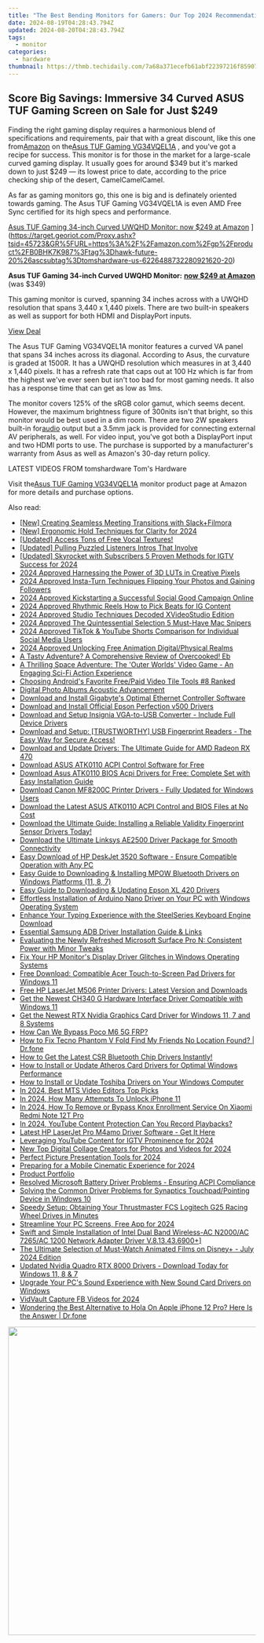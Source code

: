 ```yaml
---
title: "The Best Bending Monitors for Gamers: Our Top 2024 Recommendations"
date: 2024-08-19T04:28:43.794Z
updated: 2024-08-20T04:28:43.794Z
tags:
  - monitor
categories:
  - hardware
thumbnail: https://thmb.techidaily.com/7a68a371ecefb61abf22397216f859079f91db410c678190ed497e2f36b92950.jpg
---
```


## Score Big Savings: Immersive 34 Curved ASUS TUF Gaming Screen on Sale for Just $249

Finding the right gaming display requires a harmonious blend of specifications and requirements, pair that with a great discount, like this one from[Amazon](https://tools.techidaily.com) on the[Asus TUF Gaming VG34VQEL1A](https://target.georiot.com/Proxy.ashx?tsid=45723&GR%5FURL=https%3A%2F%2Famazon.com%2Fgp%2Fproduct%2FB0BHK7K987%3Ftag%3Dhawk-future-20%26ascsubtag%3Dtomshardware-us-1265609199436082948-20) , and you've got a recipe for success. This monitor is for those in the market for a large-scale curved gaming display. It usually goes for around $349 but it's marked down to just $249 — its lowest price to date, according to the price checking ship of the desert, CamelCamelCamel.

 As far as gaming monitors go, this one is big and is definately oriented towards gaming. The Asus TUF Gaming VG34VQEL1A is even AMD Free Sync certified for its high specs and performance.

[Asus TUF Gaming 34-inch Curved UWQHD Monitor: now $249 at Amazon](https://cdn.mos.cms.futurecdn.net/2698bvNYTscX4deE5gzsQJ-200-100.jpg "Asus TUF Gaming 34-inch Curved UWQHD Monitor: now $249 at Amazon") ](https://target.georiot.com/Proxy.ashx?tsid=45723&GR%5FURL=https%3A%2F%2Famazon.com%2Fgp%2Fproduct%2FB0BHK7K987%3Ftag%3Dhawk-future-20%26ascsubtag%3Dtomshardware-us-6226488732280921620-20)

**Asus TUF Gaming 34-inch Curved UWQHD Monitor:** [**now $249 at Amazon**](https://target.georiot.com/Proxy.ashx?tsid=45723&GR%5FURL=https%3A%2F%2Famazon.com%2Fgp%2Fproduct%2FB0BHK7K987%3Ftag%3Dhawk-future-20%26ascsubtag%3Dtomshardware-us-2225009952605563469-20) (was $349)  
  
 This gaming monitor is curved, spanning 34 inches across with a UWQHD resolution that spans 3,440 x 1,440 pixels. There are two built-in speakers as well as support for both HDMI and DisplayPort inputs.

[View Deal](https://target.georiot.com/Proxy.ashx?tsid=45723&GR%5FURL=https%3A%2F%2Famazon.com%2Fgp%2Fproduct%2FB0BHK7K987%3Ftag%3Dhawk-future-20%26ascsubtag%3Dtomshardware-us-6226488732280921620-20)

 The Asus TUF Gaming VG34VQEL1A monitor features a curved VA panel that spans 34 inches across its diagonal. According to Asus, the curvature is graded at 1500R. It has a UWQHD resolution which measures in at 3,440 x 1,440 pixels. It has a refresh rate that caps out at 100 Hz which is far from the highest we've ever seen but isn't too bad for most gaming needs. It also has a response time that can get as low as 1ms.

 The monitor covers 125% of the sRGB color gamut, which seems decent. However, the maximum brightness figure of 300nits isn't that bright, so this monitor would be best used in a dim room. There are two 2W speakers built-in for[audio](https://tools.techidaily.com) output but a 3.5mm jack is provided for connecting external AV peripherals, as well. For video input, you've got both a DisplayPort input and two HDMI ports to use. The purchase is supported by a manufacturer's warranty from Asus as well as Amazon's 30-day return policy.

 LATEST VIDEOS FROM tomshardware Tom's Hardware

 Visit the[Asus TUF Gaming VG34VQEL1A](https://target.georiot.com/Proxy.ashx?tsid=45723&GR%5FURL=https%3A%2F%2Famazon.com%2Fgp%2Fproduct%2FB0BHK7K987%3Ftag%3Dhawk-future-20%26ascsubtag%3Dtomshardware-us-1265609199436082948-20) monitor product page at Amazon for more details and purchase options.

<ins class="adsbygoogle"
     style="display:block"
     data-ad-format="autorelaxed"
     data-ad-client="ca-pub-7571918770474297"
     data-ad-slot="1223367746"></ins>



<ins class="adsbygoogle"
     style="display:block"
     data-ad-client="ca-pub-7571918770474297"
     data-ad-slot="8358498916"
     data-ad-format="auto"
     data-full-width-responsive="true"></ins>

<span class="atpl-alsoreadstyle">Also read:</span>
<div><ul>
<li><a href="https://digital-screen-recording.techidaily.com/new-creating-seamless-meeting-transitions-with-slackplusfilmora/"><u>[New] Creating Seamless Meeting Transitions with Slack+Filmora</u></a></li>
<li><a href="https://facebook-record-videos.techidaily.com/new-ergonomic-hold-techniques-for-clarity-for-2024/"><u>[New] Ergonomic Hold Techniques for Clarity for 2024</u></a></li>
<li><a href="https://facebook-video-footage.techidaily.com/updated-access-tons-of-free-vocal-textures/"><u>[Updated] Access Tons of Free Vocal Textures!</u></a></li>
<li><a href="https://extra-approaches.techidaily.com/updated-pulling-puzzled-listeners-intros-that-involve/"><u>[Updated] Pulling Puzzled Listeners  Intros That Involve</u></a></li>
<li><a href="https://instagram-clips.techidaily.com/updated-skyrocket-with-subscribers-5-proven-methods-for-igtv-success-for-2024/"><u>[Updated] Skyrocket with Subscribers  5 Proven Methods for IGTV Success for 2024</u></a></li>
<li><a href="https://some-knowledge.techidaily.com/2024-approved-harnessing-the-power-of-3d-luts-in-creative-pixels/"><u>2024 Approved  Harnessing the Power of 3D LUTs in Creative Pixels</u></a></li>
<li><a href="https://instagram-clips.techidaily.com/2024-approved-insta-turn-techniques-flipping-your-photos-and-gaining-followers/"><u>2024 Approved  Insta-Turn Techniques  Flipping Your Photos and Gaining Followers</u></a></li>
<li><a href="https://extra-guidance.techidaily.com/2024-approved-kickstarting-a-successful-social-good-campaign-online/"><u>2024 Approved  Kickstarting a Successful Social Good Campaign Online</u></a></li>
<li><a href="https://instagram-video-recordings.techidaily.com/2024-approved-rhythmic-reels-how-to-pick-beats-for-ig-content/"><u>2024 Approved  Rhythmic Reels  How to Pick Beats for IG Content</u></a></li>
<li><a href="https://fox-info.techidaily.com/2024-approved-studio-techniques-decoded-xvideostudio-edition/"><u>2024 Approved  Studio Techniques Decoded  XVideoStudio Edition</u></a></li>
<li><a href="https://digital-screen-recording.techidaily.com/2024-approved-the-quintessential-selection-5-must-have-mac-snipers/"><u>2024 Approved  The Quintessential Selection  5 Must-Have Mac Snipers</u></a></li>
<li><a href="https://youtube-lab.techidaily.com/approved-tiktok-and-youtube-shorts-comparison-for-individual-social-media-users/"><u>2024 Approved  TikTok & YouTube Shorts Comparison for Individual Social Media Users</u></a></li>
<li><a href="https://fox-access.techidaily.com/2024-approved-unlocking-free-animation-digitalphysical-realms/"><u>2024 Approved  Unlocking Free Animation  Digital/Physical Realms</u></a></li>
<li><a href="https://buynow-info.techidaily.com/a-tasty-adventure-a-comprehensive-review-of-overcooked-eb/"><u>A Tasty Adventure? A Comprehensive Review of Overcooked! Eb</u></a></li>
<li><a href="https://buynow-help.techidaily.com/a-thrilling-space-adventure-the-outer-worlds-video-game-an-engaging-sci-fi-action-experience/"><u>A Thrilling Space Adventure: The 'Outer Worlds' Video Game - An Engaging Sci-Fi Action Experience</u></a></li>
<li><a href="https://extra-lessons.techidaily.com/choosing-androids-favorite-freepaid-video-tile-tools-8-ranked/"><u>Choosing Android's Favorite Free/Paid Video Tile Tools #8 Ranked</u></a></li>
<li><a href="https://fox-access.techidaily.com/digital-photo-albums-acoustic-advancement/"><u>Digital Photo Albums  Acoustic Advancement</u></a></li>
<li><a href="https://hardware-updates.techidaily.com/download-and-install-gigabytes-optimal-ethernet-controller-software/"><u>Download and Install Gigabyte's Optimal Ethernet Controller Software</u></a></li>
<li><a href="https://hardware-updates.techidaily.com/download-and-install-official-epson-perfection-v500-drivers/"><u>Download and Install Official Epson Perfection v500 Drivers</u></a></li>
<li><a href="https://hardware-updates.techidaily.com/download-and-setup-insignia-vga-to-usb-converter-include-full-device-drivers/"><u>Download and Setup Insignia VGA-to-USB Converter - Include Full Device Drivers</u></a></li>
<li><a href="https://hardware-updates.techidaily.com/1722977916490-download-and-setup-trustworthy-usb-fingerprint-readers-the-easy-way-for-secure-access/"><u>Download and Setup: [TRUSTWORTHY] USB Fingerprint Readers - The Easy Way for Secure Access!</u></a></li>
<li><a href="https://hardware-updates.techidaily.com/download-and-update-drivers-the-ultimate-guide-for-amd-radeon-rx-470/"><u>Download and Update Drivers: The Ultimate Guide for AMD Radeon RX 470</u></a></li>
<li><a href="https://hardware-updates.techidaily.com/download-asus-atk0110-acpi-control-software-for-free/"><u>Download ASUS ATK0110 ACPI Control Software for Free</u></a></li>
<li><a href="https://hardware-updates.techidaily.com/download-asus-atk0110-bios-acpi-drivers-for-free-complete-set-with-easy-installation-guide/"><u>Download Asus ATK0110 BIOS Acpi Drivers for Free: Complete Set with Easy Installation Guide</u></a></li>
<li><a href="https://hardware-updates.techidaily.com/download-canon-mf8200c-printer-drivers-fully-updated-for-windows-users/"><u>Download Canon MF8200C Printer Drivers - Fully Updated for Windows Users</u></a></li>
<li><a href="https://hardware-updates.techidaily.com/download-the-latest-asus-atk0110-acpi-control-and-bios-files-at-no-cost/"><u>Download the Latest ASUS ATK0110 ACPI Control and BIOS Files at No Cost</u></a></li>
<li><a href="https://hardware-updates.techidaily.com/1722962904719-download-the-ultimate-guide-installing-a-reliable-validity-fingerprint-sensor-drivers-today/"><u>Download the Ultimate Guide: Installing a Reliable Validity Fingerprint Sensor Drivers Today!</u></a></li>
<li><a href="https://hardware-updates.techidaily.com/download-the-ultimate-linksys-ae2500-driver-package-for-smooth-connectivity/"><u>Download the Ultimate Linksys AE2500 Driver Package for Smooth Connectivity</u></a></li>
<li><a href="https://hardware-updates.techidaily.com/1722958641944-easy-download-of-hp-deskjet-3520-software-ensure-compatible-operation-with-any-pc/"><u>Easy Download of HP DeskJet 3520 Software - Ensure Compatible Operation with Any PC</u></a></li>
<li><a href="https://hardware-updates.techidaily.com/easy-guide-to-downloading-and-installing-mpow-bluetooth-drivers-on-windows-platforms-11-8-7/"><u>Easy Guide to Downloading & Installing MPOW Bluetooth Drivers on Windows Platforms (11, 8, 7)</u></a></li>
<li><a href="https://hardware-updates.techidaily.com/easy-guide-to-downloading-and-updating-epson-xl-420-drivers/"><u>Easy Guide to Downloading & Updating Epson XL 420 Drivers</u></a></li>
<li><a href="https://hardware-updates.techidaily.com/effortless-installation-of-arduino-nano-driver-on-your-pc-with-windows-operating-system/"><u>Effortless Installation of Arduino Nano Driver on Your PC with Windows Operating System</u></a></li>
<li><a href="https://hardware-updates.techidaily.com/enhance-your-typing-experience-with-the-steelseries-keyboard-engine-download/"><u>Enhance Your Typing Experience with the SteelSeries Keyboard Engine Download</u></a></li>
<li><a href="https://hardware-updates.techidaily.com/essential-samsung-adb-driver-installation-guide-and-links/"><u>Essential Samsung ADB Driver Installation Guide & Links</u></a></li>
<li><a href="https://buynow-tips.techidaily.com/evaluating-the-newly-refreshed-microsoft-surface-pro-n-consistent-power-with-minor-tweaks/"><u>Evaluating the Newly Refreshed Microsoft Surface Pro N: Consistent Power with Minor Tweaks</u></a></li>
<li><a href="https://hardware-updates.techidaily.com/fix-your-hp-monitors-display-driver-glitches-in-windows-operating-systems/"><u>Fix Your HP Monitor's Display Driver Glitches in Windows Operating Systems</u></a></li>
<li><a href="https://hardware-updates.techidaily.com/free-download-compatible-acer-touch-to-screen-pad-drivers-for-windows-11/"><u>Free Download: Compatible Acer Touch-to-Screen Pad Drivers for Windows 11</u></a></li>
<li><a href="https://hardware-updates.techidaily.com/free-hp-laserjet-m506-printer-drivers-latest-version-and-downloads/"><u>Free HP LaserJet M506 Printer Drivers: Latest Version and Downloads</u></a></li>
<li><a href="https://hardware-updates.techidaily.com/get-the-newest-ch340-g-hardware-interface-driver-compatible-with-windows-11/"><u>Get the Newest CH340 G Hardware Interface Driver Compatible with Windows 11</u></a></li>
<li><a href="https://hardware-updates.techidaily.com/get-the-newest-rtx-nvidia-graphics-card-driver-for-windows-11-7-and-8-systems/"><u>Get the Newest RTX Nvidia Graphics Card Driver for Windows 11, 7 and 8 Systems</u></a></li>
<li><a href="https://android-frp.techidaily.com/how-can-we-bypass-poco-m6-5g-frp-by-drfone-android/"><u>How Can We Bypass Poco M6 5G FRP?</u></a></li>
<li><a href="https://fake-location.techidaily.com/how-to-fix-tecno-phantom-v-fold-find-my-friends-no-location-found-drfone-by-drfone-virtual-android/"><u>How to Fix Tecno Phantom V Fold Find My Friends No Location Found? | Dr.fone</u></a></li>
<li><a href="https://hardware-updates.techidaily.com/how-to-get-the-latest-csr-bluetooth-chip-drivers-instantly/"><u>How to Get the Latest CSR Bluetooth Chip Drivers Instantly!</u></a></li>
<li><a href="https://hardware-updates.techidaily.com/how-to-install-or-update-atheros-card-drivers-for-optimal-windows-performance/"><u>How to Install or Update Atheros Card Drivers for Optimal Windows Performance</u></a></li>
<li><a href="https://hardware-updates.techidaily.com/how-to-install-or-update-toshiba-drivers-on-your-windows-computer/"><u>How to Install or Update Toshiba Drivers on Your Windows Computer</u></a></li>
<li><a href="https://smart-video-creator.techidaily.com/in-2024-best-mts-video-editors-top-picks/"><u>In 2024, Best MTS Video Editors Top Picks</u></a></li>
<li><a href="https://ios-unlock.techidaily.com/in-2024-how-many-attempts-to-unlock-iphone-11-by-drfone-ios/"><u>In 2024, How Many Attempts To Unlock iPhone 11</u></a></li>
<li><a href="https://unlock-android.techidaily.com/in-2024-how-to-remove-or-bypass-knox-enrollment-service-on-xiaomi-redmi-note-12t-pro-by-drfone-android/"><u>In 2024, How To Remove or Bypass Knox Enrollment Service On Xiaomi Redmi Note 12T Pro</u></a></li>
<li><a href="https://facebook-video-share.techidaily.com/in-2024-youtube-content-protection-can-you-record-playbacks/"><u>In 2024, YouTube Content Protection  Can You Record Playbacks?</u></a></li>
<li><a href="https://hardware-updates.techidaily.com/1722977551187-latest-hp-laserjet-pro-m4amo-driver-software-get-it-here/"><u>Latest HP LaserJet Pro M4amo Driver Software - Get It Here</u></a></li>
<li><a href="https://youtube-docs.techidaily.com/aging-youtube-content-for-igtv-prominence-for-2024/"><u>Leveraging YouTube Content for IGTV Prominence for 2024</u></a></li>
<li><a href="https://ai-video-apps.techidaily.com/new-top-digital-collage-creators-for-photos-and-videos-for-2024/"><u>New Top Digital Collage Creators for Photos and Videos for 2024</u></a></li>
<li><a href="https://extra-support.techidaily.com/perfect-picture-presentation-tools-for-2024/"><u>Perfect Picture Presentation Tools for 2024</u></a></li>
<li><a href="https://fox-direct.techidaily.com/preparing-for-a-mobile-cinematic-experience-for-2024/"><u>Preparing for a Mobile Cinematic Experience for 2024</u></a></li>
<li><a href="https://hardware-updates.techidaily.com/product-portfolio/"><u>Product Portfolio</u></a></li>
<li><a href="https://hardware-updates.techidaily.com/resolved-microsoft-battery-driver-problems-ensuring-acpi-compliance/"><u>Resolved Microsoft Battery Driver Problems - Ensuring ACPI Compliance</u></a></li>
<li><a href="https://hardware-updates.techidaily.com/solving-the-common-driver-problems-for-synaptics-touchpadpointing-device-in-windows-10/"><u>Solving the Common Driver Problems for Synaptics Touchpad/Pointing Device in Windows 10</u></a></li>
<li><a href="https://hardware-updates.techidaily.com/speedy-setup-obtaining-your-thrustmaster-fcs-logitech-g25-racing-wheel-drives-in-minutes/"><u>Speedy Setup: Obtaining Your Thrustmaster FCS Logitech G25 Racing Wheel Drives in Minutes</u></a></li>
<li><a href="https://digital-screen-recording.techidaily.com/streamline-your-pc-screens-free-app-for-2024/"><u>Streamline Your PC Screens, Free App for 2024</u></a></li>
<li><a href="https://hardware-updates.techidaily.com/swift-and-simple-installation-of-intel-dual-band-wireless-ac-n2000ac-7265ac-1200-network-adapter-driver-v813436900plus/"><u>Swift and Simple Installation of Intel Dual Band Wireless-AC N2000/AC 7265/AC 1200 Network Adapter Driver V.8.13.43.6900+]</u></a></li>
<li><a href="https://techno-recovery.techidaily.com/the-ultimate-selection-of-must-watch-animated-films-on-disneyplus-july-2024-edition/"><u>The Ultimate Selection of Must-Watch Animated Films on Disney+ - July 2024 Edition</u></a></li>
<li><a href="https://hardware-updates.techidaily.com/updated-nvidia-quadro-rtx-8000-drivers-download-today-for-windows-11-8-and-7/"><u>Updated Nvidia Quadro RTX 8000 Drivers - Download Today for Windows 11, 8 & 7</u></a></li>
<li><a href="https://hardware-updates.techidaily.com/upgrade-your-pcs-sound-experience-with-new-sound-card-drivers-on-windows/"><u>Upgrade Your PC's Sound Experience with New Sound Card Drivers on Windows</u></a></li>
<li><a href="https://facebook-video-content.techidaily.com/vidvault-capture-fb-videos-for-2024/"><u>VidVault  Capture FB Videos for 2024</u></a></li>
<li><a href="https://fake-location.techidaily.com/wondering-the-best-alternative-to-hola-on-apple-iphone-12-pro-here-is-the-answer-drfone-by-drfone-virtual-ios/"><u>Wondering the Best Alternative to Hola On Apple iPhone 12 Pro? Here Is the Answer | Dr.fone</u></a></li>
</ul></div>

<!-- affiliate ads begin -->
<a href="https://thefitville.pxf.io/c/5597632/1526796/15852" target="_top" id="1526796"><img src="//a.impactradius-go.com/display-ad/15852-1526796" border="0" alt="" width="1200" height="628"/></a><img height="0" width="0" src="https://imp.pxf.io/i/5597632/1526796/15852" style="position:absolute;visibility:hidden;" border="0" />
<!-- affiliate ads end -->